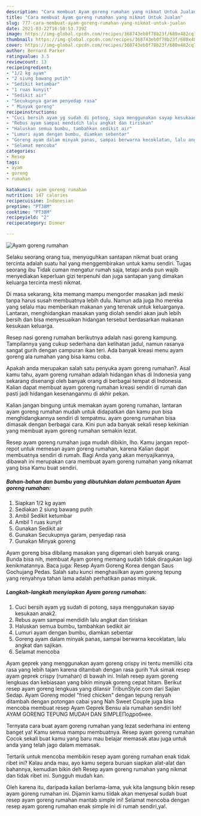 ```yaml
---
description: "Cara membuat Ayam goreng rumahan yang nikmat Untuk Jualan"
title: "Cara membuat Ayam goreng rumahan yang nikmat Untuk Jualan"
slug: 777-cara-membuat-ayam-goreng-rumahan-yang-nikmat-untuk-jualan
date: 2021-03-22T16:50:53.739Z
image: https://img-global.cpcdn.com/recipes/368743eb0f78b23f/680x482cq70/ayam-goreng-rumahan-foto-resep-utama.jpg
thumbnail: https://img-global.cpcdn.com/recipes/368743eb0f78b23f/680x482cq70/ayam-goreng-rumahan-foto-resep-utama.jpg
cover: https://img-global.cpcdn.com/recipes/368743eb0f78b23f/680x482cq70/ayam-goreng-rumahan-foto-resep-utama.jpg
author: Bernard Parker
ratingvalue: 3.5
reviewcount: 13
recipeingredient:
- "1/2 kg ayam"
- "2 siung bawang putih"
- "Sedikit ketumbar"
- "1 ruas kunyit"
- "Sedikit air"
- "Secukupnya garam penyedap rasa"
- " Minyak goreng"
recipeinstructions:
- "Cuci bersih ayam yg sudah di potong, saya menggunakan sayap kesukaan anak2."
- "Rebus ayam sampai mendidih lalu angkat dan tiriskan"
- "Haluskan semua bumbu, tambahkan sedikit air"
- "Lumuri ayam dengan bumbu, diamkan sebentar"
- "Goreng ayam dalam minyak panas, sampai berwarna kecoklatan, lalu angkat dan sajikan."
- "Selamat mencoba"
categories:
- Resep
tags:
- ayam
- goreng
- rumahan

katakunci: ayam goreng rumahan 
nutrition: 147 calories
recipecuisine: Indonesian
preptime: "PT38M"
cooktime: "PT38M"
recipeyield: "2"
recipecategory: Dinner

---
```



![Ayam goreng rumahan](https://img-global.cpcdn.com/recipes/368743eb0f78b23f/680x482cq70/ayam-goreng-rumahan-foto-resep-utama.jpg)

Selaku seorang orang tua, menyuguhkan santapan nikmat buat orang tercinta adalah suatu hal yang menggembirakan untuk kamu sendiri. Tugas seorang ibu Tidak cuman mengatur rumah saja, tetapi anda pun wajib menyediakan keperluan gizi terpenuhi dan juga santapan yang dimakan keluarga tercinta mesti nikmat.

Di masa  sekarang, kita memang mampu mengorder masakan jadi meski tanpa harus susah membuatnya lebih dulu. Namun ada juga lho mereka yang selalu mau memberikan makanan yang terenak untuk keluarganya. Lantaran, menghidangkan masakan yang diolah sendiri akan jauh lebih bersih dan bisa menyesuaikan hidangan tersebut berdasarkan makanan kesukaan keluarga. 

Resep nasi goreng rumahan berikutnya adalah nasi goreng kampung. Tampilannya yang cukup sederhana dan kelihatan jadul, namun rasanya sangat gurih dengan campuran ikan teri. Ada banyak kreasi menu ayam goreng ala rumahan yang bisa kamu coba.

Apakah anda merupakan salah satu penyuka ayam goreng rumahan?. Asal kamu tahu, ayam goreng rumahan adalah hidangan khas di Indonesia yang sekarang disenangi oleh banyak orang di berbagai tempat di Indonesia. Kalian dapat membuat ayam goreng rumahan kreasi sendiri di rumah dan pasti jadi hidangan kesenanganmu di akhir pekan.

Kalian jangan bingung untuk memakan ayam goreng rumahan, lantaran ayam goreng rumahan mudah untuk didapatkan dan kamu pun bisa menghidangkannya sendiri di tempatmu. ayam goreng rumahan bisa dimasak dengan berbagai cara. Kini pun ada banyak sekali resep kekinian yang membuat ayam goreng rumahan semakin lezat.

Resep ayam goreng rumahan juga mudah dibikin, lho. Kamu jangan repot-repot untuk memesan ayam goreng rumahan, karena Kalian dapat membuatnya sendiri di rumah. Bagi Anda yang akan menyajikannya, dibawah ini merupakan cara membuat ayam goreng rumahan yang nikamat yang bisa Kamu buat sendiri.

<!--inarticleads1-->

##### Bahan-bahan dan bumbu yang dibutuhkan dalam pembuatan Ayam goreng rumahan:

1. Siapkan 1/2 kg ayam
1. Sediakan 2 siung bawang putih
1. Ambil Sedikit ketumbar
1. Ambil 1 ruas kunyit
1. Gunakan Sedikit air
1. Gunakan Secukupnya garam, penyedap rasa
1. Gunakan  Minyak goreng


Ayam goreng bisa dibilang masakan yang digemari oleh banyak orang. Bunda bisa nih, membuat Ayam goreng memang sudah tidak diragukan lagi kenikmatannya. Baca juga: Resep Ayam Goreng Korea dengan Saus Gochujang Pedas. Salah satu kunci menghasilkan ayam goreng tepung yang renyahnya tahan lama adalah perhatikan panas minyak. 

<!--inarticleads2-->

##### Langkah-langkah menyiapkan Ayam goreng rumahan:

1. Cuci bersih ayam yg sudah di potong, saya menggunakan sayap kesukaan anak2.
1. Rebus ayam sampai mendidih lalu angkat dan tiriskan
1. Haluskan semua bumbu, tambahkan sedikit air
1. Lumuri ayam dengan bumbu, diamkan sebentar
1. Goreng ayam dalam minyak panas, sampai berwarna kecoklatan, lalu angkat dan sajikan.
1. Selamat mencoba


Ayam geprek yang menggunakan ayam goreng crispy ini tentu memiliki cita rasa yang lebih tajam karena ditambah dengan rasa gurih Yuk simak resep ayam geprek crispy (rumahan) di bawah ini. Inilah resep ayam goreng lengkuas dan kebiasaan yang bikin minyak goreng cepat hitam. Berikut resep ayam goreng lengkuas yang dilansir TribunStyle.com dari Sajian Sedap. Ayam Goreng model &#34;fried chicken&#34; dengan tepung renyah ditambah dengan potongan cabai yang Nah Sweet Couple juga bisa mencoba membuat resep Ayam Geprek Bensu ala rumahan sendiri loh! AYAM GORENG TEPUNG MUDAH DAN SIMPLEПодробнее. 

Ternyata cara buat ayam goreng rumahan yang lezat sederhana ini enteng banget ya! Kamu semua mampu membuatnya. Resep ayam goreng rumahan Cocok sekali buat kamu yang baru mau belajar memasak atau juga untuk anda yang telah jago dalam memasak.

Tertarik untuk mencoba membikin resep ayam goreng rumahan enak tidak ribet ini? Kalau anda mau, ayo kamu segera buruan siapkan alat-alat dan bahannya, kemudian bikin deh Resep ayam goreng rumahan yang nikmat dan tidak ribet ini. Sungguh mudah kan. 

Oleh karena itu, daripada kalian berlama-lama, yuk kita langsung bikin resep ayam goreng rumahan ini. Dijamin kamu tiidak akan menyesal sudah buat resep ayam goreng rumahan mantab simple ini! Selamat mencoba dengan resep ayam goreng rumahan enak simple ini di rumah sendiri,ya!.

